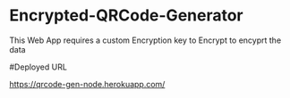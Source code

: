 # Encrypted-QRCode-Generator

This Web App requires a custom Encryption key to Encrypt to encyprt the data 

#Deployed URL

https://qrcode-gen-node.herokuapp.com/
